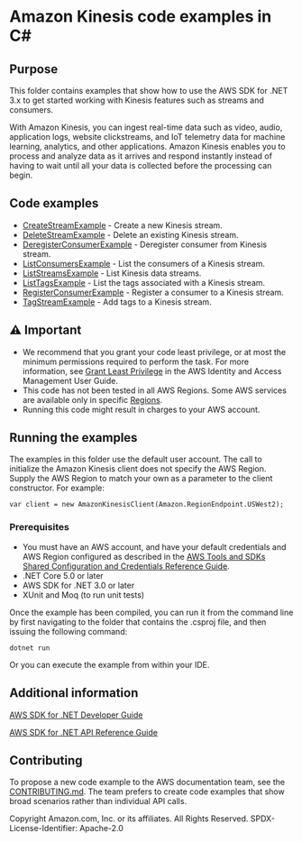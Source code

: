 # Amazon Kinesis code examples in C#

## Purpose

This folder contains examples that show how to use the AWS SDK for .NET 3.x to
get started working with Kinesis features such as streams and consumers.

With Amazon Kinesis, you can ingest real-time data such as video, audio, application logs, website clickstreams, and IoT telemetry data for machine learning, analytics, and other applications. Amazon Kinesis enables you to process and analyze data as it arrives and respond instantly instead of having to wait until all your data is collected before the processing can begin.

## Code examples

- [CreateStreamExample](CreateStreamExample/) - Create a new Kinesis stream.
- [DeleteStreamExample](DeleteStreamExample/) - Delete an existing Kinesis stream.
- [DeregisterConsumerExample](DeregisterConsumerExample/) - Deregister consumer from Kinesis stream.
- [ListConsumersExample](ListConsumersExample/) - List the consumers of a Kinesis stream.
- [ListStreamsExample](ListStreamsExample/) - List Kinesis data streams.
- [ListTagsExample](ListTagsExample/) - List the tags associated with a Kinesis stream.
- [RegisterConsumerExample](RegisterConsumerExample/) - Register a consumer to a Kinesis stream.
- [TagStreamExample](TagStreamExample/) - Add tags to a Kinesis stream.

## ⚠ Important
- We recommend that you grant your code least privilege, or at most the minimum
  permissions required to perform the task. For more information, see
  [Grant Least Privilege](https://docs.aws.amazon.com/IAM/latest/UserGuide/best-practices.html#grant-least-privilege)
  in the AWS Identity and Access Management User Guide. 
- This code has not been tested in all AWS Regions. Some AWS services are
  available only in specific [Regions](https://aws.amazon.com/about-aws/global-infrastructure/regional-product-services/).
- Running this code might result in charges to your AWS account.

## Running the examples

The examples in this folder use the default user account. The call to
initialize the Amazon Kinesis client does not specify the AWS Region. Supply
the AWS Region to match your own as a parameter to the client constructor. For
example:

```
var client = new AmazonKinesisClient(Amazon.RegionEndpoint.USWest2);
```

### Prerequisites

- You must have an AWS account, and have your default credentials and AWS Region
  configured as described in the [AWS Tools and SDKs Shared Configuration and
  Credentials Reference Guide](https://docs.aws.amazon.com/credref/latest/refdocs/creds-config-files.html).
- .NET Core 5.0 or later
- AWS SDK for .NET 3.0 or later
- XUnit and Moq (to run unit tests)

Once the example has been compiled, you can run it from the command line by
first navigating to the folder that contains the .csproj file, and then
issuing the following command:

```
dotnet run
```

Or you can execute the example from within your IDE.

## Additional information
[AWS SDK for .NET Developer Guide](https://docs.aws.amazon.com/sdk-for-net/v3/developer-guide/welcome.html)

[AWS SDK for .NET API Reference Guide](https://docs.aws.amazon.com/sdkfornet/v3/apidocs/index.html)

## Contributing

To propose a new code example to the AWS documentation team, see the
[CONTRIBUTING.md](https://github.com/awsdocs/aws-doc-sdk-examples/blob/main/CONTRIBUTING.md).
The team prefers to create code examples that show broad scenarios rather than
individual API calls. 

Copyright Amazon.com, Inc. or its affiliates. All Rights Reserved. SPDX-License-Identifier: Apache-2.0
